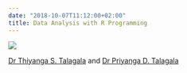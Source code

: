 ```yaml
---
date: "2018-10-07T11:12:00+02:00"
title: Data Analysis with R Programming 
---
```


![](/images/author1.jpeg)

[Dr Thiyanga S. Talagala](https://thiyanga.netlify.app/) and [Dr Priyanga D. Talagala](https://prital.netlify.app/)